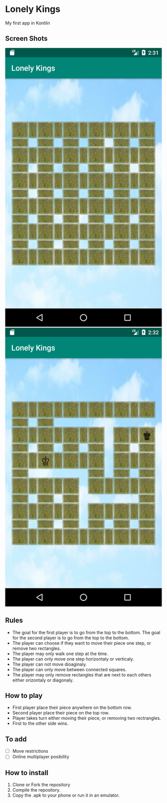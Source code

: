 # Lonely Kings
My first app in Kontlin

## Screen Shots
![Screenshot](/screenshots/BeforeStart.png)
![Screenshot](/screenshots/DuringPlay.png)

## Rules
- The goal for the first player is to go from the top to the bottom. The goal for the second player is to go from the top to the bottom.
- The player can choose if they want to move their piece one step, or remove two rectangles.
- The player may only walk one step at the time.
- The player can only move one step horizontaly or verticaly.
- The player can not move dioaginaly.
- The player can only move between connected squares.
- The player may only remove rectangles that are next to each others either orizontaly or diagonaly.


## How to play
- First player place their piece anywhere on the bottom row.
- Second player place their piece on the top row.
- Player takes turn either moving their piece, or removing two rectrangles.
- First to the other side wins.

## To add
- [ ] Move restrictions
- [ ] Online multiplayer posibility

## How to install
1. Clone or Fork the repository
2. Compile the repository.
3. Copy the .apk to your phone or run it in an emulator.
